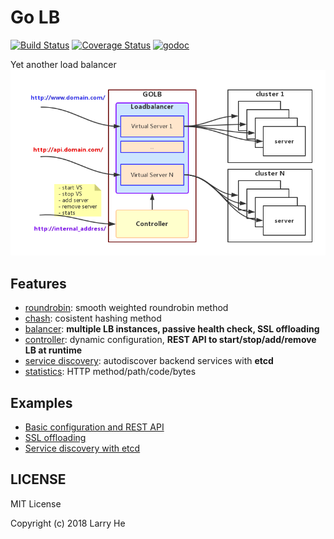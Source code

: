 # Go LB
[![Build Status](https://travis-ci.org/onestraw/golb.svg?branch=master)](https://travis-ci.org/onestraw/golb)
[![Coverage Status](https://coveralls.io/repos/github/onestraw/golb/badge.svg?branch=master)](https://coveralls.io/github/onestraw/golb?branch=master)
[![godoc](https://godoc.org/github.com/onestraw/golb?status.svg)](https://godoc.org/github.com/onestraw/golb)

Yet another load balancer
![golb](golb.png)

## Features

- [roundrobin](roundrobin/): smooth weighted roundrobin method
- [chash](chash/): cosistent hashing method
- [balancer](balancer/): **multiple LB instances, passive health check, SSL offloading**
- [controller](controller/): dynamic configuration, **REST API to start/stop/add/remove LB at runtime**
- [service discovery](discovery/): autodiscover backend services with **etcd**
- [statistics](stats/): HTTP method/path/code/bytes

## Examples

- [Basic configuration and REST API](examples/restapi)
- [SSL offloading](examples/https)
- [Service discovery with etcd](examples/etcd)

## LICENSE

MIT License

Copyright (c) 2018 Larry He
